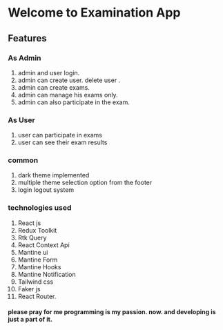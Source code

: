 # Welcome to Examination App

## Features

### As Admin

1. admin and user login.
2. admin can create user. delete user .
3. admin can create exams.
4. admin can manage his exams only.
5. admin can also participate in the exam.

### As User

1. user can participate in exams
2. user can see their exam results

### common

1. dark theme implemented
2. multiple theme selection option from the footer
3. login logout system

### technologies used

1. React js
2. Redux Toolkit
3. Rtk Query
4. React Context Api
5. Mantine ui
6. Mantine Form
7. Mantine Hooks
8. Mantine Notification
9. Tailwind css
10. Faker js
11. React Router.

#### please pray for me programming is my passion. now. and developing is just a part of it.
